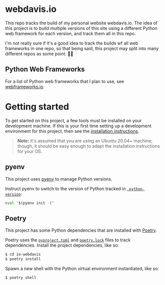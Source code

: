 # webdavis.io

This repo tracks the build of my personal website webdavis.io. The idea of this project is to build
multiple versions of this site using a different Python web framework for each version, and
track them all in this repo.

I'm not really sure if it's a good idea to track the builds wf all web frameworks in one
repo, so that being said, this project may split into many different repos as some point.
:man_shrugging:

## Python Web Frameworks

For a list of Python web frameworks that I plan to use, see [webframeworks.io](docs/webframeworks.md).

# Getting started

To get started on this project, a few tools must be installed on your development machine.
If this is your first time setting up a development environment for this project, then see
the [installation instructions](ops/dev/UBUNTU-DEV-ENVIRONMENT.md).

> **Note:** it's assumed that you are using an Ubuntu 20.04+ machine; though, it
> should be easy enough to adapt the installation instructions for your OS.

## pyenv

This project uses [pyenv](https://github.com/pyenv/pyenv) to manage Python versions.

Instruct pyenv to switch to the version of Python tracked in [`.python-version`](./.python-version):

```bash
eval "$(pyenv init -)"
```

## Poetry

This project has some Python dependencies that are installed with [Poetry](https://python-poetry.org/).

Poetry uses the [`pyproject.toml`](./pyproject.toml) and [`poetry.lock`](./poetry.lock)
files to track dependencies. Install the project dependencies, like so:

```bash
$ cd io-webdavis
$ poetry install
```

Spawn a new shell with the Python virtual environment instantiated, like so:

```bash
$ poetry shell
```
